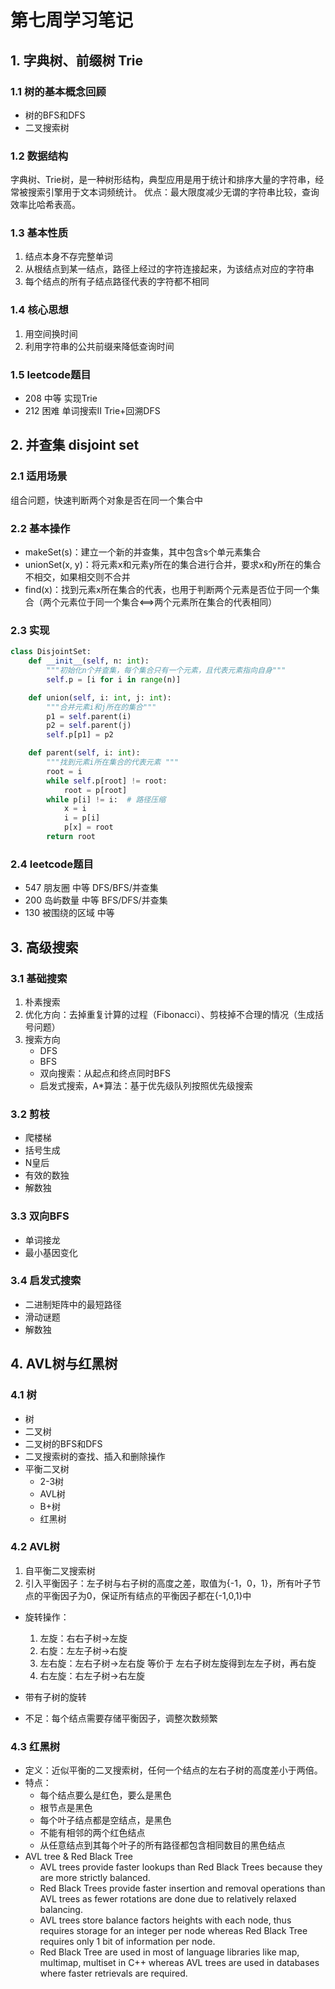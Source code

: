 # 第七周学习笔记

## 1. 字典树、前缀树 Trie

### 1.1 树的基本概念回顾
- 树的BFS和DFS
- 二叉搜索树

### 1.2 数据结构
字典树、Trie树，是一种树形结构，典型应用是用于统计和排序大量的字符串，经常被搜索引擎用于文本词频统计。
优点：最大限度减少无谓的字符串比较，查询效率比哈希表高。

### 1.3 基本性质
1. 结点本身不存完整单词
2. 从根结点到某一结点，路径上经过的字符连接起来，为该结点对应的字符串
3. 每个结点的所有子结点路径代表的字符都不相同

### 1.4 核心思想
1. 用空间换时间
2. 利用字符串的公共前缀来降低查询时间

### 1.5 leetcode题目

- 208 中等 实现Trie
- 212 困难 单词搜索II Trie+回溯DFS

## 2. 并查集 disjoint set

### 2.1 适用场景

组合问题，快速判断两个对象是否在同一个集合中

### 2.2 基本操作

- makeSet(s)：建立一个新的并查集，其中包含s个单元素集合
- unionSet(x, y)：将元素x和元素y所在的集合进行合并，要求x和y所在的集合不相交，如果相交则不合并
- find(x)：找到元素x所在集合的代表，也用于判断两个元素是否位于同一个集合（两个元素位于同一个集合<==>两个元素所在集合的代表相同）

### 2.3 实现

```python
class DisjointSet:
    def __init__(self, n: int):
        """初始化n个并查集，每个集合只有一个元素，且代表元素指向自身"""
        self.p = [i for i in range(n)]

    def union(self, i: int, j: int):
        """合并元素i和j所在的集合"""
        p1 = self.parent(i)
        p2 = self.parent(j)
        self.p[p1] = p2

    def parent(self, i: int):
        """找到元素i所在集合的代表元素 """
        root = i
        while self.p[root] != root:
            root = p[root]
        while p[i] != i:  # 路径压缩
            x = i
            i = p[i]
            p[x] = root
        return root
```

### 2.4 leetcode题目

- 547 朋友圈 中等 DFS/BFS/并查集
- 200 岛屿数量 中等 BFS/DFS/并查集
- 130 被围绕的区域 中等

## 3. 高级搜索

### 3.1 基础搜索

1. 朴素搜索
2. 优化方向：去掉重复计算的过程（Fibonacci）、剪枝掉不合理的情况（生成括号问题）
3. 搜索方向
    - DFS
    - BFS
    - 双向搜索：从起点和终点同时BFS
    - 启发式搜索，A*算法：基于优先级队列按照优先级搜索

### 3.2 剪枝

- 爬楼梯
- 括号生成
- N皇后
- 有效的数独
- 解数独

### 3.3 双向BFS

- 单词接龙
- 最小基因变化

### 3.4 启发式搜索

- 二进制矩阵中的最短路径
- 滑动谜题
- 解数独

## 4. AVL树与红黑树

### 4.1 树

- 树
- 二叉树
- 二叉树的BFS和DFS
- 二叉搜索树的查找、插入和删除操作
- 平衡二叉树
    - 2-3树
    - AVL树
    - B+树
    - 红黑树

### 4.2 AVL树

1. 自平衡二叉搜索树
2. 引入平衡因子：左子树与右子树的高度之差，取值为{-1，0，1}，所有叶子节点的平衡因子为0，保证所有结点的平衡因子都在{-1,0,1}中

- 旋转操作：
    1. 左旋：右右子树->左旋
    2. 右旋：左左子树->右旋
    3. 左右旋：左右子树->左右旋 等价于 左右子树左旋得到左左子树，再右旋
    4. 右左旋：右左子树->右左旋

- 带有子树的旋转
- 不足：每个结点需要存储平衡因子，调整次数频繁

### 4.3 红黑树

- 定义：近似平衡的二叉搜索树，任何一个结点的左右子树的高度差小于两倍。
- 特点：
    - 每个结点要么是红色，要么是黑色
    - 根节点是黑色
    - 每个叶子结点都是空结点，是黑色
    - 不能有相邻的两个红色结点
    - 从任意结点到其每个叶子的所有路径都包含相同数目的黑色结点
- AVL tree & Red Black Tree
    - AVL trees provide faster lookups than Red Black Trees because they are more strictly balanced.
    - Red Black Trees provide faster insertion and removal operations than AVL trees as fewer rotations are done due to relatively relaxed balancing.
    - AVL trees store balance factors heights with each node, thus requires storage for an integer per node whereas Red Black Tree requires only 1 bit of information per node.
    - Red Black Tree are used in most of language libraries like map, multimap, multiset in C++ whereas AVL trees are used in databases where faster retrievals are required.
